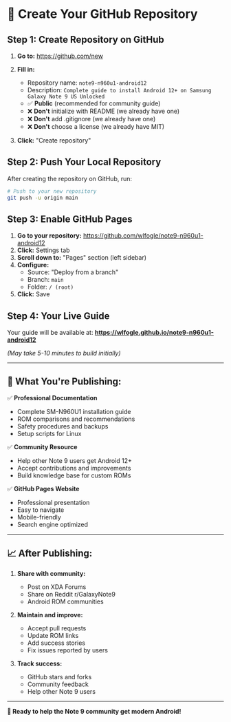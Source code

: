 # 🚀 Create Your GitHub Repository

## **Step 1: Create Repository on GitHub**

1. **Go to:** https://github.com/new
2. **Fill in:**
   - Repository name: `note9-n960u1-android12`
   - Description: `Complete guide to install Android 12+ on Samsung Galaxy Note 9 US Unlocked`
   - ✅ **Public** (recommended for community guide)
   - ❌ **Don't** initialize with README (we already have one)
   - ❌ **Don't** add .gitignore (we already have one)
   - ❌ **Don't** choose a license (we already have MIT)

3. **Click:** "Create repository"

## **Step 2: Push Your Local Repository**

After creating the repository on GitHub, run:

```bash
# Push to your new repository
git push -u origin main
```

## **Step 3: Enable GitHub Pages**

1. **Go to your repository:** https://github.com/wlfogle/note9-n960u1-android12
2. **Click:** Settings tab
3. **Scroll down to:** "Pages" section (left sidebar)
4. **Configure:**
   - Source: "Deploy from a branch"
   - Branch: `main`
   - Folder: `/ (root)`
5. **Click:** Save

## **Step 4: Your Live Guide**

Your guide will be available at:
**https://wlfogle.github.io/note9-n960u1-android12**

*(May take 5-10 minutes to build initially)*

---

## 🎯 **What You're Publishing:**

✅ **Professional Documentation**
- Complete SM-N960U1 installation guide
- ROM comparisons and recommendations
- Safety procedures and backups
- Setup scripts for Linux

✅ **Community Resource**
- Help other Note 9 users get Android 12+
- Accept contributions and improvements
- Build knowledge base for custom ROMs

✅ **GitHub Pages Website**
- Professional presentation
- Easy to navigate
- Mobile-friendly
- Search engine optimized

---

## 📈 **After Publishing:**

1. **Share with community:**
   - Post on XDA Forums
   - Share on Reddit r/GalaxyNote9
   - Android ROM communities

2. **Maintain and improve:**
   - Accept pull requests
   - Update ROM links
   - Add success stories
   - Fix issues reported by users

3. **Track success:**
   - GitHub stars and forks
   - Community feedback
   - Help other Note 9 users

---

**🌟 Ready to help the Note 9 community get modern Android!**
